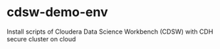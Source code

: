 # cdsw-demo-env
Install scripts of Cloudera Data Science Workbench (CDSW) with CDH secure cluster on cloud
